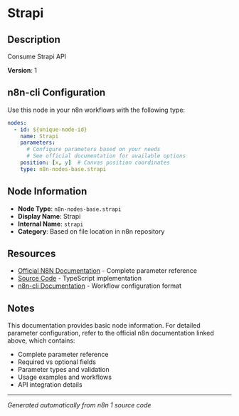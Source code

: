 # Strapi

## Description

Consume Strapi API

**Version**: 1

## n8n-cli Configuration

Use this node in your n8n workflows with the following type:

```yaml
nodes:
  - id: ${unique-node-id}
    name: Strapi
    parameters:
      # Configure parameters based on your needs
      # See official documentation for available options
    position: [x, y]  # Canvas position coordinates
    type: n8n-nodes-base.strapi
```

## Node Information

- **Node Type**: `n8n-nodes-base.strapi`
- **Display Name**: Strapi
- **Internal Name**: `strapi`
- **Category**: Based on file location in n8n repository

## Resources

- [Official N8N Documentation](https://docs.n8n.io/integrations/builtin/app-nodes/n8n-nodes-base.strapi/) - Complete parameter reference
- [Source Code](https://github.com/n8n-io/n8n/blob/master/packages/nodes-base/nodes/Strapi/Strapi.node.ts) - TypeScript implementation
- [n8n-cli Documentation](https://github.com/edenreich/n8n-cli) - Workflow configuration format

## Notes

This documentation provides basic node information. For detailed parameter configuration, 
refer to the official n8n documentation linked above, which contains:

- Complete parameter reference
- Required vs optional fields
- Parameter types and validation
- Usage examples and workflows
- API integration details

---
*Generated automatically from n8n 1 source code*
